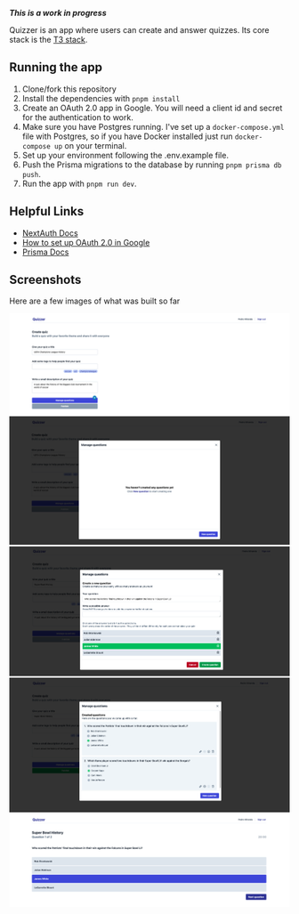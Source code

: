 _**This is a work in progress**_

Quizzer is an app where users can create and answer quizzes. Its core stack is the [T3 stack](https://create.t3.gg/).

## Running the app

1. Clone/fork this repository
2. Install the dependencies with `pnpm install`
3. Create an OAuth 2.0 app in Google. You will need a client id and secret for the authentication to work.
4. Make sure you have Postgres running. I've set up a `docker-compose.yml` file with Postgres, so if you have Docker installed just run `docker-compose up` on your terminal.
5. Set up your environment following the .env.example file.
6. Push the Prisma migrations to the database by running `pnpm prisma db push`.
7. Run the app with `pnpm run dev`.

## Helpful Links

- [NextAuth Docs](https://next-auth.js.org/)
- [How to set up OAuth 2.0 in Google](https://support.google.com/cloud/answer/6158849?hl=en&ref_topic=3473162)
- [Prisma Docs](https://www.prisma.io/docs/)

## Screenshots

Here are a few images of what was built so far

![Create quiz page](.github/assets/create-quiz.png)
![Create quiz page - Question management](.github/assets/create-quiz-manage-questions.png)
![Create quiz page - Question management](.github/assets/create-quiz-question-form.png)
![Create quiz page - Question management](.github/assets/create-quiz-question-list.png)
![Create quiz page](.github/assets/submission.png)
